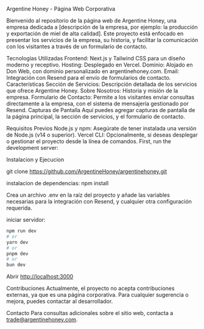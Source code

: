 Argentine Honey - Página Web Corporativa

Bienvenido al repositorio de la página web de Argentine Honey, una empresa dedicada a [descripción de la empresa, por ejemplo: la producción y exportación de miel de alta calidad]. Este proyecto está enfocado en presentar los servicios de la empresa, su historia, y facilitar la comunicación con los visitantes a través de un formulario de contacto.

Tecnologías Utilizadas
Frontend: Next.js y Tailwind CSS para un diseño moderno y receptivo.
Hosting: Desplegado en Vercel.
Dominio: Alojado en Don Web, con dominio personalizado en argentinehoney.com.
Email: Integración con Resend para el envío de formularios de contacto.
Características
Sección de Servicios: Descripción detallada de los servicios que ofrece Argentine Honey.
Sobre Nosotros: Historia y misión de la empresa.
Formulario de Contacto: Permite a los visitantes enviar consultas directamente a la empresa, con el sistema de mensajería gestionado por Resend.
Capturas de Pantalla
Aquí puedes agregar capturas de pantalla de la página principal, la sección de servicios, y el formulario de contacto.

Requisitos Previos
Node.js y npm: Asegúrate de tener instalada una versión de Node.js (v14 o superior).
Vercel CLI: Opcionalmente, si deseas desplegar o gestionar el proyecto desde la línea de comandos.
First, run the development server:


Instalacion y Ejecucion

git clone https://github.com/ArgentineHoney/argentinehoney.git


instalacion de dependencias:
npm install

Crea un archivo .env en la raíz del proyecto y añade las variables necesarias para la integración con Resend, y cualquier otra configuración requerida.

iniciar servidor:
```bash
npm run dev
# or
yarn dev
# or
pnpm dev
# or
bun dev
```

Abrir [http://localhost:3000](http://localhost:3000)

Contribuciones
Actualmente, el proyecto no acepta contribuciones externas, ya que es una página corporativa. Para cualquier sugerencia o mejora, puedes contactar al desarrollador.

Contacto
Para consultas adicionales sobre el sitio web, contacta a trade@argentinehoney.com.
